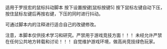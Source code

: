 适用于罗技宏的鼠标抖动脚本
按下设置按键[鼠标按键5]
按下鼠标左键自动下压，按住鼠标左键后再按右键，下压的同时进行抖动。

可通过脚本内的注释进行适合自己的改键修改。

注意，本脚本仅供技术学习和研究。严禁用于游戏竞技方面！！！
未经允许严禁在任何公共地方转载和讨论！！！
自觉维护游戏环境，做高尚竞技绿色玩家。